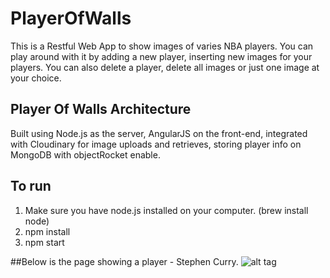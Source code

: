 # PlayerOfWalls

This is a Restful Web App to show images of varies NBA players. 
You can play around with it by adding a new player, inserting 
new images for your players. You can also delete a player, delete
all images or just one image at your choice.

## Player Of Walls Architecture
Built using Node.js as the server, AngularJS on the front-end, 
integrated with Cloudinary for image uploads and retrieves, storing
player info on MongoDB with objectRocket enable.

## To run
1. Make sure you have node.js installed on your computer. (brew install node)
2. npm install
3. npm start

##Below is the page showing a player - Stephen Curry.
![alt tag](http://res.cloudinary.com/zihaow/image/upload/v1457482334/Screen_Shot_2016-03-08_at_7.51.28_PM_reziqx.png)
